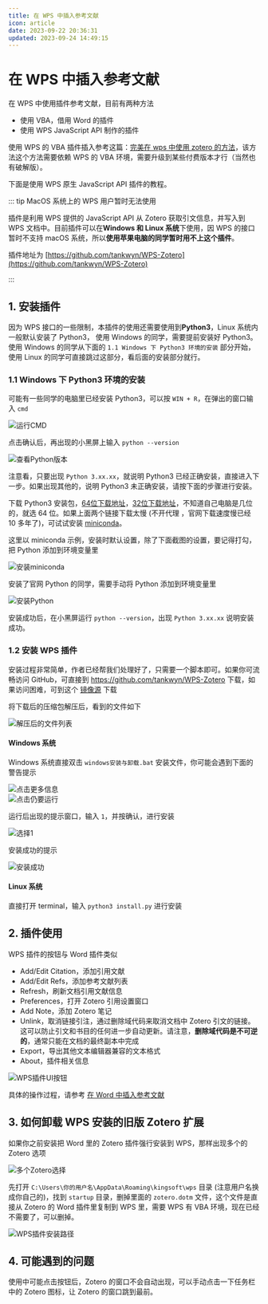 ```yaml
---
title: 在 WPS 中插入参考文献
icon: article
date: 2023-09-22 20:36:31
updated: 2023-09-24 14:49:15
---
```


# 在 WPS 中插入参考文献

在 WPS 中使用插件参考文献，目前有两种方法

- 使用 VBA，借用 Word 的插件
- 使用 WPS JavaScript API 制作的插件

使用 WPS 的 VBA 插件插入参考这篇：[完美在 wps 中使用 zotero 的方法](https://zhuanlan.zhihu.com/p/579975093)，该方法这个方法需要依赖 WPS 的 VBA 环境，需要升级到某些付费版本才行（当然也有破解版）。

下面是使用 WPS 原生 JavaScript API 插件的教程。

::: tip MacOS 系统上的 WPS 用户暂时无法使用

插件是利用 WPS 提供的 JavaScript API 从 Zotero 获取引文信息，并写入到 WPS 文档中。目前插件可以在**Windows 和 Linux 系统**下使用，因 WPS 的接口暂时不支持 macOS 系统，所以**使用苹果电脑的同学暂时用不上这个插件**。

插件地址为 [https://github.com/tankwyn/WPS-Zotero](https://github.com/tankwyn/WPS-Zotero)

:::

## 1. 安装插件

因为 WPS 接口的一些限制，本插件的使用还需要使用到**Python3**，Linux 系统内一般默认安装了 Python3， 使用 Windows 的同学，需要提前安装好 Python3。使用 Windows 的同学从下面的 `1.1 Windows 下 Python3 环境的安装` 部分开始，使用 Linux 的同学可直接跳过这部分，看后面的安装部分就行。

### 1.1 Windows 下 Python3 环境的安装

可能有一些同学的电脑里已经安装 Python3，可以按 `WIN + R`，在弹出的窗口输入 `cmd`

![运行CMD](../assets/image-run-cmd.png)

点击确认后，再出现的小黑屏上输入 `python --version`

![查看Python版本](../assets/image-run-python-version.png)

注意看，只要出现 `Python 3.xx.xx`，就说明 Python3 已经正确安装，直接进入下一步。如果出现其他的，说明 Python3 未正确安装，请按下面的步骤进行安装。

下载 Python3 安装包，[64位下载地址](https://www.python.org/ftp/python/3.11.5/python-3.11.5-amd64.exe)，[32位下载地址](https://www.python.org/ftp/python/3.11.5/python-3.11.5.exe)，不知道自己电脑是几位的，就选 64 位。如果上面两个链接下载太慢 (不开代理 ，官网下载速度慢已经 10 多年了)，可试试安装 [miniconda](https://mirrors.tuna.tsinghua.edu.cn/anaconda/miniconda/Miniconda3-py39_23.5.2-0-Windows-x86_64.exe)。

这里以 miniconda 示例，安装时默认设置，除了下面截图的设置，要记得打勾，把 Python 添加到环境变量里

![安装miniconda](../assets/image-miniconda-install.png)

安装了官网 Python 的同学，需要手动将 Python 添加到环境变量里

![安装Python](../assets/image-python-install.png)

安装成功后，在小黑屏运行 `python --version`，出现 `Python 3.xx.xx` 说明安装成功。

### 1.2 安装 WPS 插件

安装过程非常简单，作者已经帮我们处理好了，只需要一个脚本即可。如果你可流畅访问 GitHub，可直接到 <https://github.com/tankwyn/WPS-Zotero> 下载，如果访问困难，可到这个 [镜像源](https://ftp.linxingzhong.top/WPS-Zotero.tar.gz) 下载

将下载后的压缩包解压后，看到的文件如下

![解压后的文件列表](../assets/wps-pluginfile-list.png)

#### Windows 系统

Windows 系统直接双击 `windows安装与卸载.bat` 安装文件，你可能会遇到下面的警告提示

![点击更多信息](../assets/image-wps-warn1.png)  
![点击仍要运行](../assets/image-wps-warn2.png)

运行后出现的提示窗口，输入 `1`，并按确认，进行安装  

![选择1](../assets/image-wps-install.png)

安装成功的提示

![安装成功](../assets/image-wps-success.png)

#### Linux 系统

直接打开 terminal，输入 `python3 install.py` 进行安装

## 2. 插件使用

WPS 插件的按钮与 Word 插件类似

- Add/Edit Citation，添加引用文献
- Add/Edit Refs，添加参考文献列表
- Refresh，刷新文档引用文献信息
- Preferences，打开 Zotero 引用设置窗口
- Add Note，添加 Zotero 笔记
- Unlink，取消链接引注，通过删除域代码来取消文档中 Zotero 引文的链接。这可以防止引文和书目的任何进一步自动更新。请注意，**删除域代码是不可逆的**，通常只能在文档的最终副本中完成
- Export，导出其他文本编辑器兼容的文本格式
- About，插件相关信息

![WPS插件UI按钮](../assets/image-wps-plugin-ui-buttons.png)

具体的操作过程，请参考 [在 Word 中插入参考文献](./ms-word-plugin.md)

## 3. 如何卸载 WPS 安装的旧版 Zotero 扩展

如果你之前安装把 Word 里的 Zotero 插件强行安装到 WPS，那样出现多个的 Zotero 选项

![多个Zotero选择](../assets/image-wps-plugin-ui.png)

先打开 `C:\Users\你的用户名\AppData\Roaming\kingsoft\wps` 目录 (注意用户名换成你自己的)，找到 `startup` 目录，删掉里面的 `zotero.dotm` 文件，这个文件是直接从 Zotero 的 Word 插件里复制到 WPS 里，需要 WPS 有 VBA 环境，现在已经不需要了，可以删掉。

![WPS插件安装路径](../assets/image-wps-vba-plugin-install-path.png)

## 4. 可能遇到的问题

使用中可能点击按钮后，Zotero 的窗口不会自动出现，可以手动点击一下任务栏中的 Zotero 图标，让 Zotero 的窗口跳到最前。
